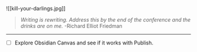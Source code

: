 
![[kill-your-darlings.jpg]]

> _Writing is rewriting. Address this by the end of the conference and the drinks are on me._
> -Richard Elliot Friedman

---

- [ ] Explore Obsidian Canvas and see if it works with Publish.
